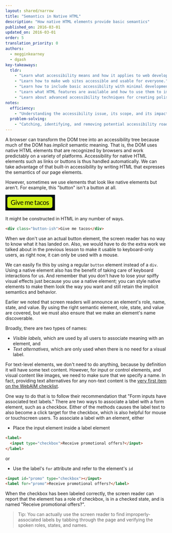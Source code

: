 ```yaml
---
layout: shared/narrow
title: "Semantics in Native HTML"
description: "How native HTML elements provide basic semantics"
published_on: 2016-03-01
updated_on: 2016-03-01
order: 5
translation_priority: 0
authors:
  - megginkearney
  - dgash
key-takeaways:
  tldr: 
    - "Learn what accessibility means and how it applies to web development."
    - "Learn how to make web sites accessible and usable for everyone."
    - "Learn how to include basic accessibility with minimal development impace."
    - "Learn what HTML features are available and how to use them to improve accessibility."
    - "Learn about advanced accessibility techniques for creating polished accessibility experiences."
notes:
  efficiency:
    - "Understanding the accessibility issue, its scope, and its impact can make you a better web developer."
  problem-solving:
    - "Catching, identifying, and removing potential accessibility roadblocks before they happen can improve your development process and reduce maintenance requirements."
---
```


A browser can transform the DOM tree into an accessibility tree because much of the DOM has *implicit* semantic meaning. That is, the DOM uses native HTML elements that are recognized by browsers and work predictably on a variety of platforms. Accessibility for native HTML elements such as links or buttons is thus handled automatically. We can take advantage of that built-in accessibility by writing HTML that expresses the semantics of our page elements.

However, sometimes we use elements that look like native elements but aren't. For example, this "button" isn't a button at all.

![tacobutton.png](imgs/tacobutton.png)

It might be constructed in HTML in any number of ways.

```html
<div class="button-ish">Give me tacos</div>
```

When we don't use an actual button element, the screen reader has no way to know what it has landed on. Also, we would have to do the extra work we talked about in the previous lesson to make it usable to keyboard-only users, as right now, it can only be used with a mouse.

We can easily fix this by using a regular `button` element instead of a `div`. Using a native element also has the benefit of taking care of keyboard interactions for us. And remember that you don't have to lose your spiffy visual effects just because you use a native element; you can style native elements to make them look the way you want and still retain the implicit semantics and behavior.

Earlier we noted that screen readers will announce an element's role, name, state, and value. By using the right semantic element, role, state, and value are covered, but we must also ensure that we make an element's name discoverable.

Broadly, there are two types of names:

 - *Visible labels*, which are used by all users to associate meaning with an element, and
 - *Text alternatives*, which are only used when there is no need for a visual label.

For text-level elements, we don't need to do anything, because by definition it will have some text content. However, for input or control elements, and visual content like images, we need to make sure that we specify a name. In fact, providing text alternatives for any non-text content is the [very first item on the WebAIM checklist](http://webaim.org/standards/wcag/checklist#g1.1).

One way to do that is to follow their recommendation that "Form inputs have associated text labels." There are two ways to associate a label with a form element, such as a checkbox. Either of the methods causes the label text to also become a click target for the checkbox, which is also helpful for mouse or touchscreen users. To associate a label with an element, either

 - Place the input element inside a label element
```html
<label>
  <input type="checkbox">Receive promotional offers?</input>
</label>
```

or

 - Use the label's `for` attribute and refer to the element's `id`
```html
<input id="promo" type="checkbox"></input>
<label for="promo">Receive promotional offers?</label>
```

When the checkbox has been labeled correctly, the screen reader can report that the element has a role of checkbox, is in a checked state, and is named "Receive promotional offers?". 

>Tip: You can actually use the screen reader to find improperly-associated labels by tabbing through the page and verifying the spoken roles, states, and names.

